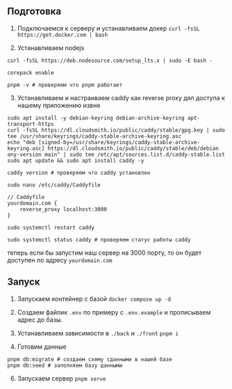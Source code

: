 ## Подготовка

1. Подключаемся к серверу и устанавливаем докер
`curl -fsSL https://get.docker.com | bash`

2. Устанавливаем nodejs
```
curl -fsSL https://deb.nodesource.com/setup_lts.x | sudo -E bash -

corepack enable

pnpm -v # проверяем что pnpm работает
```

3. Устанавливаем и настраиваем caddy как reverse proxy дял доступа к нашему приложению извне
```
sudo apt install -y debian-keyring debian-archive-keyring apt-transport-https
curl -fsSL https://dl.cloudsmith.io/public/caddy/stable/gpg.key | sudo tee /usr/share/keyrings/caddy-stable-archive-keyring.asc
echo "deb [signed-by=/usr/share/keyrings/caddy-stable-archive-keyring.asc] https://dl.cloudsmith.io/public/caddy/stable/deb/debian any-version main" | sudo tee /etc/apt/sources.list.d/caddy-stable.list
sudo apt update && sudo apt install caddy -y

caddy version # проверяем что caddy установлен

sudo nano /etc/caddy/Caddyfile

// Caddyfile
yourdomain.com {
    reverse_proxy localhost:3000
}

sudo systemctl restart caddy

sudo systemctl status caddy # проверяем статус работы caddy
```

теперь если бы запустим наш сервер на 3000 порту, то он будет доступен по адресу `yourdomain.com`

## Запуск
1. Запускаем контейнер с базой `docker compose up -d`

2. Создаем файлик `.env` по примеру с `.env.example` и прописываем адрес до базы.
4. Устанавливаем зависимости в `./back` и `./front`
`pnpm i`

5. Готовим данные
```
pnpm db:migrate # создаем схему сданными в нашей базе
pnpm db:seed # заполняем базу данными
```

6. Запускаем сервер
`pnpm serve`
